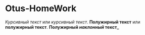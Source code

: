 # Otus-HomeWork

*Курсивный текст* или _курсивный текст_.
**Полужирный текст** или __полужирный текст__.
**Полужирный _наклонный_ текст_**
